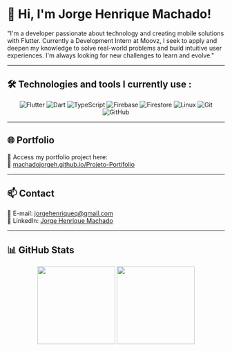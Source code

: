 # 👋 Hi, I'm Jorge Henrique Machado!

"I'm a developer passionate about technology and creating mobile solutions with Flutter. Currently a Development Intern at Moovz, I seek to apply and deepen my knowledge to solve real-world problems and build intuitive user experiences. I'm always looking for new challenges to learn and evolve."

---

## 🛠️ Technologies and tools I currently use : 

<div align="center">
  
![Flutter](https://img.shields.io/badge/Flutter-02569B?style=plastic&logo=flutter&logoColor=white)
![Dart](https://img.shields.io/badge/Dart-0175C2?style=for-the-badge&logo=dart&logoColor=white)
![TypeScript](https://img.shields.io/badge/TypeScript-3178C6?style=for-the-badge&logo=typescript&logoColor=white)
![Firebase](https://img.shields.io/badge/Firebase-FFCA28?style=for-the-badge&logo=firebase&logoColor=black)
![Firestore](https://img.shields.io/badge/Cloud%20Firestore-FFCA28?style=for-the-badge&logo=google-cloud&logoColor=black)
![Linux](https://img.shields.io/badge/Linux-FCC624?style=for-the-badge&logo=linux&logoColor=black)
![Git](https://img.shields.io/badge/Git-E44C30?style=for-the-badge&logo=git&logoColor=white)
![GitHub](https://img.shields.io/badge/GitHub-100000?style=for-the-badge&logo=github&logoColor=white)

</div>

---

## 🌐 Portfolio

🧩 Access my portfolio project here:  
🔗 [machadojorgeh.github.io/Projeto-Portifolio](https://machadojorgeh.github.io/Projeto-Portifolio/)

---

## 📫 Contact

📧 E-mail: [jorgehenriqueq@gmail.com](mailto:jorgehenriqueq@gmail.com)  
💼 LinkedIn: [Jorge Henrique Machado](https://www.linkedin.com/in/jorge-henrique-machado/)

---

## 📊 GitHub Stats

<div align="center">
  <img height="180em" src="https://github-readme-stats.vercel.app/api?username=MachadoJorgeH&show_icons=true&theme=vision-friendly-dark" />
  <img height="180em" src="https://github-readme-stats.vercel.app/api/top-langs/?username=MachadoJorgeH&layout=compact&theme=vision-friendly-dark" />
</div>
